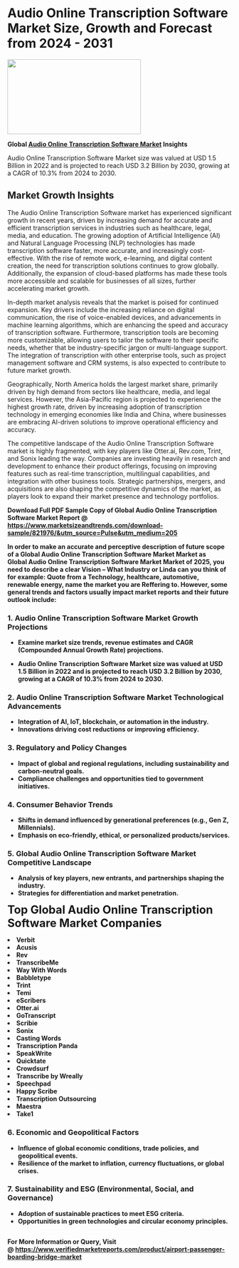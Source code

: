 <H1>Audio Online Transcription Software Market Size, Growth and Forecast from 2024 - 2031</H1><img class="aligncenter size-medium wp-image-584254" src="https://thirdeyenews.in/wp-content/uploads/2024/09/Global-Market-Research-300x168.jpeg" alt="" width="300" height="168" /><p><strong>Global&nbsp;<a href="https://www.marketsizeandtrends.com/download-sample/821976/&amp;utm_source=Pulse&amp;utm_medium=205">Audio Online Transcription Software Market</a> Insights</strong></p><p>Audio Online Transcription Software Market size was valued at USD 1.5 Billion in 2022 and is projected to reach USD 3.2 Billion by 2030, growing at a CAGR of 10.3% from 2024 to 2030.</p><p><h2>Market Growth Insights</h2> <p>The Audio Online Transcription Software market has experienced significant growth in recent years, driven by increasing demand for accurate and efficient transcription services in industries such as healthcare, legal, media, and education. The growing adoption of Artificial Intelligence (AI) and Natural Language Processing (NLP) technologies has made transcription software faster, more accurate, and increasingly cost-effective. With the rise of remote work, e-learning, and digital content creation, the need for transcription solutions continues to grow globally. Additionally, the expansion of cloud-based platforms has made these tools more accessible and scalable for businesses of all sizes, further accelerating market growth.</p> <p><strong></strong></p> <p>In-depth market analysis reveals that the market is poised for continued expansion. Key drivers include the increasing reliance on digital communication, the rise of voice-enabled devices, and advancements in machine learning algorithms, which are enhancing the speed and accuracy of transcription software. Furthermore, transcription tools are becoming more customizable, allowing users to tailor the software to their specific needs, whether that be industry-specific jargon or multi-language support. The integration of transcription with other enterprise tools, such as project management software and CRM systems, is also expected to contribute to future market growth.</p> <p>Geographically, North America holds the largest market share, primarily driven by high demand from sectors like healthcare, media, and legal services. However, the Asia-Pacific region is projected to experience the highest growth rate, driven by increasing adoption of transcription technology in emerging economies like India and China, where businesses are embracing AI-driven solutions to improve operational efficiency and accuracy.</p> <p>The competitive landscape of the Audio Online Transcription Software market is highly fragmented, with key players like Otter.ai, Rev.com, Trint, and Sonix leading the way. Companies are investing heavily in research and development to enhance their product offerings, focusing on improving features such as real-time transcription, multilingual capabilities, and integration with other business tools. Strategic partnerships, mergers, and acquisitions are also shaping the competitive dynamics of the market, as players look to expand their market presence and technology portfolios.</p> <p><strong></p><p><span class=""><strong>Download Full PDF Sample Copy of Global Audio Online Transcription Software Market Report</strong> @ <a href="https://www.marketsizeandtrends.com/download-sample/821976/&amp;utm_source=Pulse&amp;utm_medium=205" target="_blank">https://www.marketsizeandtrends.com/download-sample/821976/&amp;utm_source=Pulse&amp;utm_medium=205</a></span></p><p>In order to make an accurate and perceptive description of future scope of a Global&nbsp;Audio Online Transcription Software Market Market as Global&nbsp;Audio Online Transcription Software Market Market of 2025, you need to describe a clear Vision &ndash; What Industry or Linda can you think of for example: Quote from a Technology, healthcare, automotive, renewable energy, name the market you are Reffering to. However, some general trends and factors usually impact market reports and their future outlook include:</p><h3>1.&nbsp;<strong>Audio Online Transcription Software Market Growth Projections</strong></h3><ul><li>Examine market size trends, revenue estimates and CAGR (Compounded Annual Growth Rate) projections.</li><li><p>Audio Online Transcription Software Market size was valued at USD 1.5 Billion in 2022 and is projected to reach USD 3.2 Billion by 2030, growing at a CAGR of 10.3% from 2024 to 2030.</p></li></ul><h3>2.&nbsp;<strong>Audio Online Transcription Software Market Technological Advancements</strong></h3><ul><li>Integration of AI, IoT, blockchain, or automation in the industry.</li><li>Innovations driving cost reductions or improving efficiency.</li></ul><h3>3.&nbsp;<strong>Regulatory and Policy Changes</strong></h3><ul><li>Impact of global and regional regulations, including sustainability and carbon-neutral goals.</li><li>Compliance challenges and opportunities tied to government initiatives.</li></ul><h3>4.&nbsp;<strong>Consumer Behavior Trends</strong></h3><ul><li>Shifts in demand influenced by generational preferences (e.g., Gen Z, Millennials).</li><li>Emphasis on eco-friendly, ethical, or personalized products/services.</li></ul><h3>5.&nbsp;<strong>Global Audio Online Transcription Software Market Competitive Landscape</strong></h3><ul><li>Analysis of key players, new entrants, and partnerships shaping the industry.</li><li>Strategies for differentiation and market penetration.</li></ul><p data-pm-slice="1 1 []"><span style="color: inherit; font-family: inherit; font-size: 25px;">Top Global Audio Online Transcription Software Market Companies</span></p><div class="" data-test-id=""><p><li>Verbit</li><li> Acusis</li><li> Rev</li><li> TranscribeMe</li><li> Way With Words</li><li> Babbletype</li><li> Trint</li><li> Temi</li><li> eScribers</li><li> Otter.ai</li><li> GoTranscript</li><li> Scribie</li><li> Sonix</li><li> Casting Words</li><li> Transcription Panda</li><li> SpeakWrite</li><li> Quicktate</li><li> Crowdsurf</li><li> Transcribe by Wreally</li><li> Speechpad</li><li> Happy Scribe</li><li> Transcription Outsourcing</li><li> Maestra</li><li> Take1</li></p></div><h3>6.&nbsp;<strong>Economic and Geopolitical Factors</strong></h3><ul><li>Influence of global economic conditions, trade policies, and geopolitical events.</li><li>Resilience of the market to inflation, currency fluctuations, or global crises.</li></ul><h3>7.&nbsp;<strong>Sustainability and ESG (Environmental, Social, and Governance)</strong></h3><ul><li>Adoption of sustainable practices to meet ESG criteria.</li><li>Opportunities in green technologies and circular economy principles.</li></ul><h2><strong style="font-size: 14px;">For More Information or Query, Visit @&nbsp;</strong><a style="background-color: #ffffff; font-size: 14px;" href="https://www.marketsizeandtrends.com/report/audio-online-transcription-software-market/" target="_blank">https://www.verifiedmarketreports.com/product/airport-passenger-boarding-bridge-market</a></h2>

